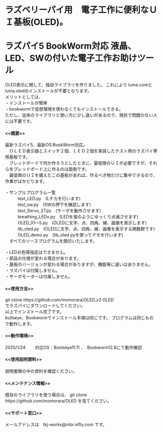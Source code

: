 # ラズベリーパイ用　電子工作に便利なＵＩ基板(OLED)。
# ラズパイ5 BookWorm対応 液晶、LED、SWの付いた電子工作お助けツール

OLED表示に関して、独自ライブラリを作りました。
これにより
luma.coreとluma.oledのインストールが不要となります。<br>
メリットとしては、<br>
・インストールが簡単<br>
・bookwormで仮想環境を使わなくてもインストールできる。<br>
ただし、従来のライブラリと使い方に少し違いがあるので、現状で問題のない人には不要です。<br>


<h4><<概要>></h4>
  最新ラズパイ5、最新OS:BookWorm対応。<br>
　ＯＬＥＤ表示器とスイッチ２個、ＬＥＤ２個を実装したテスト用のラズパイ専用基板です。<br>
　ブレッドボードで何か作ろうとしたときに、最低限のＵＩが必要ですが、それらをブレッドボード上に作るのは面倒です。<br>
　最低限のＵＩを備えたこの基板があれば、作るべき物だけに集中できるので、作業がはかどります。<br>
<br>
 ・サンプルプログラム一覧<br>
　　　test_LED.py　(Lチカを行います)<br>
　　　test_sw.py　(SWの押下を確認します)<br>
　　　test_Servo_27.py　(サーボを動作させます)<br>
　　　breathing_LEDx.py　(LEDを蛍のようにゆっくり点滅させます)<br>
　　　OLED_01〜5.py　(OLEDに文字、点、四角、線、画像を表示します)<br>
　　　lib_oled.py　(OLEDに文字、点、四角、線、画像を表示する関数群です)<br>
　　　OLED_demo.py　(lib_oled.pyを使ってデモを行います)<br>
　すべてのソースプログラムを開示いたします。<br>
<br>
・LEDの色等指定はできません。<br>
・部品の仕様が変わる場合があります。 <br>
・基板のバージョンが変わる場合がありますが、機能等に違いはありません。<br>
・ラズパイは付属しません。<br>
・サーボモーターは付属しません。<br>

<h4><<使用方法>></h4>
git clone https://github.com/momorara/OLED_v2 OLED<br>
でラズパイにダウンロードしてください。<br>
以上でインストール完了です。<br>
bullseye、Bookwormでインストール手順は同じです。
プログラムは同じもので動作します。

<h4><<動作環境>></h4>
2025/1/24　　 対応OS：Boolseye11.11 、　Bookworm12.8にて動作確認<br>
   
<h4><<使用説明資料>></h4>
説明書類の中の資料を確認ください。

<h4><<メンテナンス情報>></h4>
既存のライブラリを使う場合は、
git clone https://github.com/momorara/OLED
を見てください。

<h4><<サポート窓口>></h4>
  メールアドレスは　tkj-works@mbr.nifty.com です。<br>

